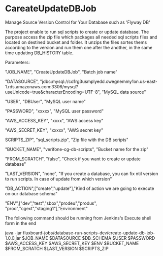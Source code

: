 # CareateUpdateDBJob
Manage Source Version Control for Your Database such as 'Flyway DB'

The project enable to run sql scripts to create or update database. 
The purpose access the zip file which packages all needed sql scripts 
files and located on destined bucket and folder. It unzips the files
sortes thems according to the version and run them one after the another, 
in the same time updating DB_HISTORY table.

Parameters:

"JOB_NAME", "CreateUpdateDBJob", "Batch job name"

"DATASOURCE", "jdbc:mysql://cd1rg3usmplyedd.cwegnemmy1on.us-east-1.rds.amazonaws.com:3306/mysql?useUnicode=true&characterEncoding=UTF-8", "MySQL data source"	

"USER", "DBUser", "MySQL user name"

"PASSWORD", "xxxxx", "MySQL user password"

"AWS_ACCESS_KEY", "xxxx", "AWS access key"

"AWS_SECRET_KEY", "xxxxx", "AWS secret key"

SCRIPTS_ZIP", "sql_scripts.zip", "Zip file with the DB scripts"

"BUCKET_NAME", "verifone-cg-db-scripts", "Bucket name for the zip"

"FROM_SCRATCH", "false", "Check if you want to create or update database"

"LAST_VERSION", "none", "If you create a database, you can fix ntil version to run scripts. In case of update from which version"

"DB_ACTION",["create","update"],"Kind of action we are going to execute on our database schema"

"ENV",["dev","test","sbox","prodeu","produs", "prod","cgext","staging1"],"Environment"


The following command should be running from Jenkins's Execute shell form in the end


java -jar fluxboard-jobs/database-run-scripts-dev/create-update-db-job-1.0.0.jar $JOB_NAME $DATASOURCE $DB_SCHEMA $USER $PASSWORD $AWS_ACCESS_KEY $AWS_SECRET_KEY $ENV $BUCKET_NAME $FROM_SCRATCH $LAST_VERSION $SCRIPTS_ZIP
  
